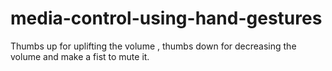 # media-control-using-hand-gestures
Thumbs up for uplifting the volume , thumbs down for decreasing the volume and make a fist to mute it.
